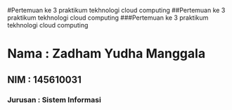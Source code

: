 #Pertemuan ke 3 praktikum tekhnologi cloud computing
##Pertemuan ke 3 praktikum tekhnologi cloud computing
###Pertemuan ke 3 praktikum tekhnologi cloud computing

<h1>Nama : Zadham Yudha Manggala</h1>
<h2>NIM : 145610031</h2>
<h3>Jurusan : Sistem Informasi</h3>